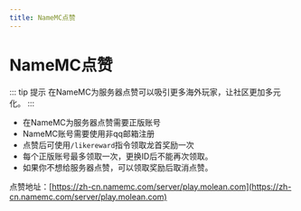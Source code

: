 ```yaml
---
title: NameMC点赞
---
```


# NameMC点赞

::: tip 提示
在NameMC为服务器点赞可以吸引更多海外玩家，让社区更加多元化。
:::

* 在NameMC为服务器点赞需要正版账号
* NameMC账号需要使用非qq邮箱注册
* 点赞后可使用`/likereward`指令领取龙首奖励一次
* 每个正版账号最多领取一次，更换ID后不能再次领取。
* 如果你不想给服务器点赞，可以领取奖励后取消点赞。


点赞地址：[https://zh-cn.namemc.com/server/play.molean.com](https://zh-cn.namemc.com/server/play.molean.com)

